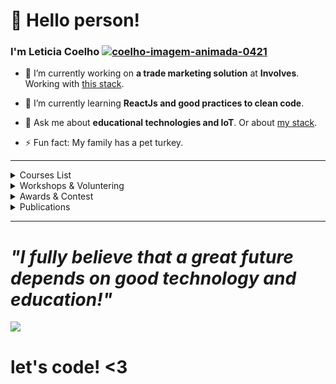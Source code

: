 # 👋 Hello person!
### I'm Leticia Coelho <a href="https://www.imagensanimadas.com/cat-coelhos-327.htm"><img src="https://www.imagensanimadas.com/data/media/327/coelho-imagem-animada-0421.gif" border="0" alt="coelho-imagem-animada-0421" /></a>


- 🔭 I’m currently working on **a trade marketing solution** at **Involves**. 
Working with <a href="https://stackshare.io/leticiacoelho/involves">this stack</a>.
    
- 🌱 I’m currently learning **ReactJs and good practices to clean code**.
- 💬 Ask me about **educational technologies and IoT**. Or about <a href="https://stackshare.io/leticiacoelho/my-stack">my stack</a>.
- ⚡ Fun fact: My family has a pet turkey.

---- 
<!--START_SECTION:table-->
<details>
<summary>Courses List</summary>


| Course | Place | Hours |
| :---: | :---: | :---: |
| Forum internacional de Software Livre - Internet of Things | Porto Alegre-RS | 60 Hr |
| SBESC - School of Embedded Systems - SBC | João Pessoa-PB | 60 Hr |
| Empretec - Sebrae | Florianópolis-SC | 63 Hr |
| The developers conference - Machine Learning / IOT - GlobalCode | Florianópolis-SC | 33 Hr |
| Introduction to space technologies - INPE | São José dos Campos-SP | 126 Hr |
| Application of Machine Learning Techniques Using R - IFSC | São José-SC | 3 Hr |
| Matlab - IFSC | São José-SC | 66 Hr |
| Hackathon NASA SpaceApps | Florianópolis-SC | 22Hr |
| React Professional| Udemy | 21 Hr |

</details>
<details>
<summary>Workshops & Voluntering</summary>


| Role | Topic | Place | Year |
| :---: | :---: | :---: | :---: |
| Teacher | Workshop Arduino - basic | São José-SC | 2015 ~ 2016 |
| Speaker | Workshop Business model canvas - basic | São José-SC | 2016 |
| Teacher | Django Girls | Florianópolis-SC | 2016 |
| Speaker | Brainstorming - basic| São José-SC | 2017 |
| Organizing committee | The developers Conference | Florianópolis-SC | 2017 |
| Teacher | Tia Portal V15 Siemens - For SENAI teachers | Vitória da Conquista-BA | 2018 |
| Mentor Tech & Business | Hackathon Agroup |  Cuiabá, MT | 2019 |
| Mentor Tech & Business | Startup Weekend Woman | Florianópolis-SC | 2019 |
| Speaker | ENTIDV | Florianópolis-SC | 2019 |
| Technical Mentor | Conecta Startup Brazil | Online | 2020 |

</details>

<details>
<summary>Awards & Contest</summary>


| Topic | Grand |
| :---: | :---: |
| Second place at the IFSC Innovative Ideas Contest | 7.000,00 BRL grand |
| Final step at the Sinapses of Innovation Contest | Innovation & Entrepreuner training |
| Final step at Intel Embedded Systems Competition | Embedded Systems training |

</details>

<details>
<summary>Publications</summary>


| Topic | Type | Symposium | Place |
| :---: | :---: | :---: | :---: |
| TKmed - Medication aid system | Extended abstract | VI Brazilian Symposium on Computing Systems Engineering | João Pessoa-PB |
| TKmed - Sistema de auxílio à medicação | Abstract | Mostra Científico Cultural | São José-SC|
| Differentiating simulations and real (remote) experiments. | Full paper | 5th International Conference on Technological Ecosystems for Enhancing Multiculturality | Cádiz, Espanha|
| Estudo Comparativo entre Laboratórios Remotos e Simuladores.| Chapter | TICAI 2017 - TICs para el Aprendizaje de la Ingeniería. | ISBN 978-84-8158-774-6 ©IEEE|
| Simulação da operação e comunicação de uma carga útil baseada na Sonda de Langmuir com o OBC do NanosatC-Br2.| Full paper | 9° Workshop on Space Engineering and Technology. | São José dos Campos-SP |

</details>

--------

 # <i> "I fully believe that a great future depends on good technology and education!"</i> 
 
 <p align="left">
  <img src=https://64.media.tumblr.com/tumblr_lz2rp0DJiS1qcla63o1_400.gifv> 
</p>

# let's code! <3
